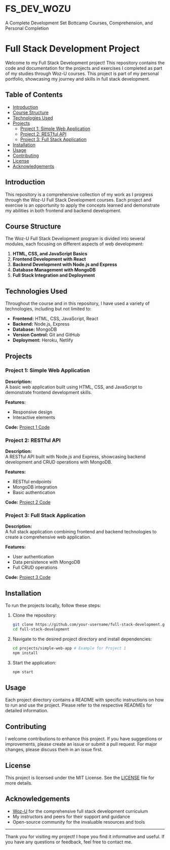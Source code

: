 # FS_DEV_WOZU
A Complete Development Set Bottcamp Courses, Comprehension, and Personal Completion

# Full Stack Development Project

Welcome to my Full Stack Development project! This repository contains the code and documentation for the projects and exercises I completed as part of my studies through Woz-U courses. This project is part of my personal portfolio, showcasing my journey and skills in full stack development.

## Table of Contents

- [Introduction](#introduction)
- [Course Structure](#course-structure)
- [Technologies Used](#technologies-used)
- [Projects](#projects)
  - [Project 1: Simple Web Application](#project-1-simple-web-application)
  - [Project 2: RESTful API](#project-2-restful-api)
  - [Project 3: Full Stack Application](#project-3-full-stack-application)
- [Installation](#installation)
- [Usage](#usage)
- [Contributing](#contributing)
- [License](#license)
- [Acknowledgements](#acknowledgements)

## Introduction

This repository is a comprehensive collection of my work as I progress through the Woz-U Full Stack Development courses. Each project and exercise is an opportunity to apply the concepts learned and demonstrate my abilities in both frontend and backend development.

## Course Structure

The Woz-U Full Stack Development program is divided into several modules, each focusing on different aspects of web development:

1. **HTML, CSS, and JavaScript Basics**
2. **Frontend Development with React**
3. **Backend Development with Node.js and Express**
4. **Database Management with MongoDB**
5. **Full Stack Integration and Deployment**

## Technologies Used

Throughout the course and in this repository, I have used a variety of technologies, including but not limited to:

- **Frontend:** HTML, CSS, JavaScript, React
- **Backend:** Node.js, Express
- **Database:** MongoDB
- **Version Control:** Git and GitHub
- **Deployment:** Heroku, Netlify

## Projects

### Project 1: Simple Web Application

**Description:**  
A basic web application built using HTML, CSS, and JavaScript to demonstrate frontend development skills.

**Features:**
- Responsive design
- Interactive elements

**Code:** [Project 1 Code](./projects/simple-web-app)

### Project 2: RESTful API

**Description:**  
A RESTful API built with Node.js and Express, showcasing backend development and CRUD operations with MongoDB.

**Features:**
- RESTful endpoints
- MongoDB integration
- Basic authentication

**Code:** [Project 2 Code](./projects/restful-api)

### Project 3: Full Stack Application

**Description:**  
A full stack application combining frontend and backend technologies to create a comprehensive web application.

**Features:**
- User authentication
- Data persistence with MongoDB
- Full CRUD operations

**Code:** [Project 3 Code](./projects/full-stack-app)

## Installation

To run the projects locally, follow these steps:

1. Clone the repository:
    ```bash
    git clone https://github.com/your-username/full-stack-development.git
    cd full-stack-development
    ```

2. Navigate to the desired project directory and install dependencies:
    ```bash
    cd projects/simple-web-app # Example for Project 1
    npm install
    ```

3. Start the application:
    ```bash
    npm start
    ```

## Usage

Each project directory contains a README with specific instructions on how to run and use the project. Please refer to the respective READMEs for detailed information.

## Contributing

I welcome contributions to enhance this project. If you have suggestions or improvements, please create an issue or submit a pull request. For major changes, please discuss them in an issue first.

## License

This project is licensed under the MIT License. See the [LICENSE](./LICENSE) file for more details.

## Acknowledgements

- [Woz-U](https://woz-u.com) for the comprehensive full stack development curriculum
- My instructors and peers for their support and guidance
- Open-source community for the invaluable resources and tools

---

Thank you for visiting my project! I hope you find it informative and useful. If you have any questions or feedback, feel free to contact me.
